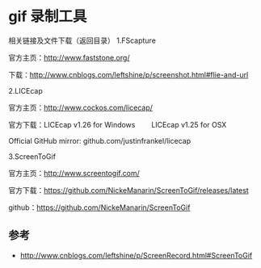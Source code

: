 # gif 录制工具

相关链接及文件下载（返回目录）
1.FScapture

官方主页：http://www.faststone.org/

下载：http://www.cnblogs.com/leftshine/p/screenshot.html#flie-and-url

 

2.LICEcap

官方主页：http://www.cockos.com/licecap/

官方下载：LICEcap v1.26 for Windows 　　LICEcap v1.25 for OSX 　

Official GitHub mirror: github.com/justinfrankel/licecap

 

3.ScreenToGif

官方主页：http://www.screentogif.com/

官方下载：https://github.com/NickeManarin/ScreenToGif/releases/latest

github：https://github.com/NickeManarin/ScreenToGif



## 参考
- http://www.cnblogs.com/leftshine/p/ScreenRecord.html#ScreenToGif
